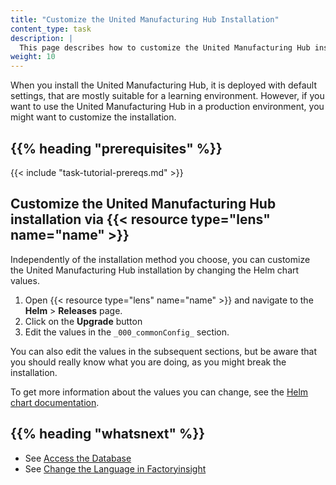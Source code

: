 ```yaml
---
title: "Customize the United Manufacturing Hub Installation"
content_type: task
description: |
  This page describes how to customize the United Manufacturing Hub installation.
weight: 10
---
```


<!-- overview -->

When you install the United Manufacturing Hub, it is deployed with default settings,
that are mostly suitable for a learning environment. However, if you want to use
the United Manufacturing Hub in a production environment, you might want to customize
the installation.

## {{% heading "prerequisites" %}}

{{< include "task-tutorial-prereqs.md" >}}

<!-- steps -->

## Customize the United Manufacturing Hub installation via {{< resource type="lens" name="name" >}}

Independently of the installation method you choose, you can customize the United
Manufacturing Hub installation by changing the Helm chart values.

1. Open {{< resource type="lens" name="name" >}} and navigate to the **Helm** > **Releases**
   page.
2. Click on the **Upgrade** button
3. Edit the values in the `_000_commonConfig_` section.

You can also edit the values in the subsequent sections, but be aware that you
should really know what you are doing, as you might break the installation.

To get more information about the values you can change, see the
[Helm chart documentation](https://learn.umh.app/docs/core/helmchart/).

<!-- discussion -->

<!-- Optional section; add links to information related to this topic. -->
## {{% heading "whatsnext" %}}

- See [Access the Database](/docs/production-guides/administration/access-database)
- See [Change the Language in Factoryinsight](/docs/production-guides/administration/change-factoryinsight-language)

